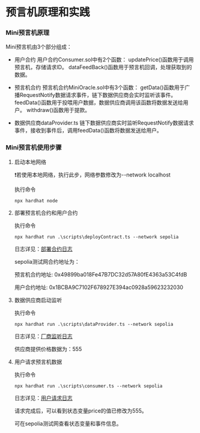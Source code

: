 # 预言机原理和实践

### Mini预言机原理

Mini预言机由3个部分组成：

- 用户合约
  用户合约Consumer.sol中有2个函数：
  updatePrice()函数用于调用预言机，存储请求ID。
  dataFeedBack()函数用于预言机回调，处理获取到的数据。

- 预言机合约
  预言机合约MiniOracle.sol中有3个函数：
  getData()函数用于广播RequestNotify数据请求事件，链下数据供应商会实时监听该事件。
  feedData()函数用于投喂用户数据，数据供应商调用该函数将数据发送给用户。
  withdraw()函数用于提款。

- 数据供应商dataProvider.ts
  链下数据供应商实时监听RequestNotify数据请求事件，接收到事件后，调用feedData()函数将数据发送给用户。

### Mini预言机使用步骤

1. 启动本地网络
  
   ❗若使用本地网络，执行此步，网络参数修改为--network localhost
   
   执行命令

    ```
    npx hardhat node
    ```

2. 部署预言机合约和用户合约
    
    执行命令
    ```
    npx hardhat run .\scripts\deployContract.ts --network sepolia
    ```

    日志详见：[部署合约日志](./docs/部署合约日志.md)


    sepolia测试网合约地址为：

    预言机合约地址:  0x49899ba018Fe47B7DC32d57A80fE4363a53C4fdB
    
    用户合约地址:    0x1BCBA9C7102F678927E394ac0928a59623232030

3. 数据供应商启动监听
    
    执行命令
    ```
    npx hardhat run .\scripts\dataProvider.ts --network sepolia
    ```

    日志详见：[厂商监听日志](./docs/厂商监听日志.md)    

    供应商提供价格数据为：555

4. 用户请求预言机数据
    
    执行命令
    ```
    npx hardhat run .\scripts\consumer.ts --network sepolia
    ```

    日志详见：[用户请求日志](./docs/用户请求日志.md)   

    请求完成后，可以看到状态变量price的值已修改为555。
    
    可在sepolia测试网查看状态变量和事件信息。